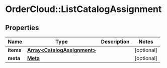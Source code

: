 # OrderCloud::ListCatalogAssignment

## Properties
Name | Type | Description | Notes
------------ | ------------- | ------------- | -------------
**items** | [**Array&lt;CatalogAssignment&gt;**](CatalogAssignment.md) |  | [optional] 
**meta** | [**Meta**](Meta.md) |  | [optional] 


